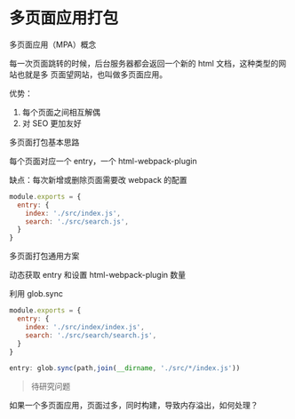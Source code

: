 # 多页面应用打包

多页面应用（MPA）概念

每一次页面跳转的时候，后台服务器都会返回一个新的 html 文档，这种类型的网站也就是多
页面望网站，也叫做多页面应用。

优势：
1. 每个页面之间相互解偶
1. 对 SEO 更加友好

多页面打包基本思路

每个页面对应一个 entry，一个 html-webpack-plugin

缺点：每次新增或删除页面需要改 webpack 的配置

```javascript
module.exports = {
  entry: {
    index: './src/index.js',
    search: './src/search.js',
  }
}
```

多页面打包通用方案

动态获取 entry 和设置 html-webpack-plugin 数量

利用 glob.sync

```javascript
module.exports = {
  entry: {
    index: './src/index/index.js',
    search: './src/search/search.js',
  }
}
 
entry: glob.sync(path,join(__dirname, './src/*/index.js'))
```

> 待研究问题

如果一个多页面应用，页面过多，同时构建，导致内存溢出，如何处理？
